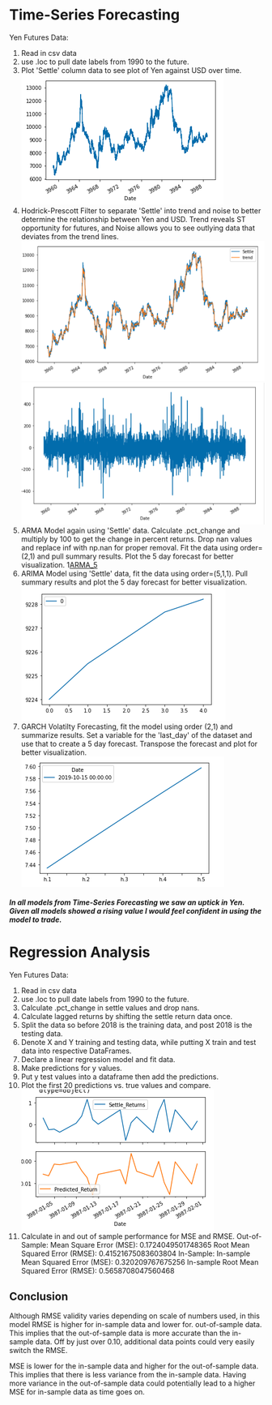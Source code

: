 # Time-Series Forecasting

Yen Futures Data: 
1. Read in csv data
2. use .loc to pull date labels from 1990 to the future.
3. Plot 'Settle' column data to see plot of Yen against USD over time. 
![Settle_Forecast](./images/settle.png)
4. Hodrick-Prescott Filter to separate 'Settle' into trend and noise to better determine the relationship between Yen and USD. Trend reveals ST opportunity for futures, and Noise allows you to see outlying data that deviates from the trend lines. 
![HP_settle vs_trend](./images/hp_s_t.png)
![HP_noise](./images/hp_noise.png)
5. ARMA Model again using 'Settle' data. Calculate .pct_change and multiply by 100 to get the change in percent returns. Drop nan values and replace inf with np.nan for proper removal. Fit the data using order=(2,1) and pull summary results. Plot the 5 day forecast for better visualization. 
1[ARMA_5](./images/arma_5.png)
6. ARIMA Model using 'Settle' data, fit the data using order=(5,1,1). Pull summary results and plot the 5 day forecast for better visualization. 
![ARIMA_5](./images/arima_5.png)
7. GARCH Volatilty Forecasting, fit the model using order (2,1) and summarize results. Set a variable for the 'last_day' of the dataset and use that to create a 5 day forecast. Transpose the forecast and plot for better visualization. 
![GARCH](./images/garch.png)

##### In all models from Time-Series Forecasting we saw an uptick in Yen. Given all models showed a rising value I would feel confident in using the model to trade. 

# Regression Analysis 

Yen Futures Data: 
1. Read in csv data
2. use .loc to pull date labels from 1990 to the future. 
3. Calculate .pct_change in settle values and drop nans. 
4. Calculate lagged returns by shifting the settle return data once. 
5. Split the data so before 2018 is the training data, and post 2018 is the testing data. 
6. Denote X and Y training and testing data, while putting X train and test data into respective DataFrames. 
7. Declare a linear regression model and fit data. 
8. Make predictions for y values. 
9. Put y test values into a dataframe then add the predictions. 
10. Plot the first 20 predictions vs. true values and compare. 
![Linear_Regression_Compare_y](./images/lr_y.png)
11. Calculate in and out of sample performance for MSE and RMSE. 
    Out-of-Sample: 
        Mean Square Error (MSE): 0.1724049501748365
        Root Mean Squared Error (RMSE): 0.41521675083603804
    In-Sample: 
        In-sample Mean Squared Error (MSE): 0.320209767675256
        In-sample Root Mean Squared Error (RMSE): 0.5658708047560468


## Conclusion

Although RMSE validity varies depending on scale of numbers used, in this model RMSE is higher for in-sample data and lower for. out-of-sample data. This implies that the out-of-sample data is more accurate than the in-sample data. Off by just over 0.10, additional data points could very easily switch the RMSE.

MSE is lower for the in-sample data and higher for the out-of-sample data. This implies that there is less variance from the in-sample data. Having more variance in the out-of-sample data could potentially lead to a higher MSE for in-sample data as time goes on.
